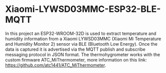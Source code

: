 # Xiaomi-LYWSD03MMC-ESP32-BLE-MQTT

In this project an ESP32-WROOM-32D is used to extract temperature and humidity information from a Xiaomi LYWSD03MMC (Xiaomi Mi Temperature and Humidity Monitor 2) sensor via BLE (Bluetooth Low Energy). Once the data is captured it is advertised via the MQTT publish and subscribe messaging protocol in JSON format. The thermohygrometer works with the custom firmware ATC_MiThermometer, more information on this link: https://github.com/atc1441/ATC_MiThermometer.

